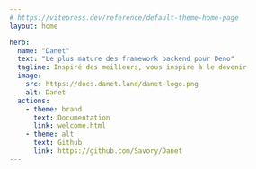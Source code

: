 ```yaml
---
# https://vitepress.dev/reference/default-theme-home-page
layout: home

hero:
  name: "Danet"
  text: "Le plus mature des framework backend pour Deno"
  tagline: Inspiré des meilleurs, vous inspire à le devenir
  image:
    src: https://docs.danet.land/danet-logo.png
    alt: Danet
  actions:
    - theme: brand
      text: Documentation
      link: welcome.html
    - theme: alt
      text: Github
      link: https://github.com/Savory/Danet
---
```


